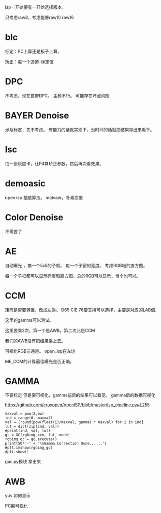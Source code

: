 
isp一开始要有一开始选择版本。

只考虑raw8，考虑能够raw10 raw16



# blc

标定：PC上算还是板子上算。 

矫正：每一个通道-标定值

# DPC
不考虑，现在自带DPC。 主频不行。 
可能存在坏点风险


# BAYER Denoise

涉及标定，先不考虑。
有能力的话就实现下，没时间的话就把结果导出来看下。

# lsc
拍一张灰度卡，让P4算矫正参数，然后再次看效果。

# demoasic

open isp 插值算法。 malvaer，朴素插值

# Color Denoise

不需要了

# AE

自动曝光 ，搞一个5x5的子框。
每一个子窗的亮度。 考虑RGB域的直方图。

每一个子框都可以显示亮度和直方图。总的RGB可以显示，当个也可以。



# CCM
矩阵是否要转置，改成左乘。
D65 CIE 76要支持可以选择，主要是对应的LAB值.

这里的gamma可以测试。

这里要乘2次，第一个是AWB，第二次此是CCM

我们的AWB没有把结果乘上去。


可视化RGB三通道。 open_isp在左边


ME_CCM的计算最佳曝光是否正确。

# GAMMA
不要标定
但是要可视化，gamma前后的结果可以看见。
gamma后的数据可视化

https://github.com/cruxopen/openISP/blob/master/isp_pipeline.py#L255

```
maxval = pow(2,bw)
ind = range(0, maxval)
val = [round(pow(float(i)/maxval, gamma) * maxval) for i in ind]
lut = dict(zip(ind, val))
#print(ind, val, lut)
gc = GC(rgbimg_ccm, lut, mode)
rgbimg_gc = gc.execute()
print(50*'-' + '\nGamma Correction Done......')
#plt.imshow(rgbimg_gc)
#plt.show()
```

gac.py模块 拿出来

# AWB

yuv 如何显示

PC剬可视化